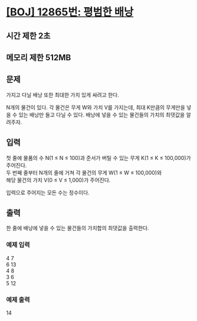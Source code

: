 # [[BOJ] 12865번: 평범한 배낭](https://www.acmicpc.net/problem/12865)
## 시간 제한	2초 
## 메모리 제한  512MB
## 문제
가지고 다닐 배낭 또한 최대한 가치 있게 싸려고 한다.

N개의 물건이 있다. 각 물건은 무게 W와 가치 V를 가지는데, 
최대 K만큼의 무게만을 넣을 수 있는 배낭만 들고 다닐 수 있다.
배낭에 넣을 수 있는 물건들의 가치의 최댓값을 알려주자.

## 입력
첫 줄에 물품의 수 N(1 ≤ N ≤ 100)과 준서가 버틸 수 있는 무게 K(1 ≤ K ≤ 100,000)가 주어진다.   
두 번째 줄부터 N개의 줄에 거쳐 각 물건의 무게 W(1 ≤ W ≤ 100,000)와   
해당 물건의 가치 V(0 ≤ V ≤ 1,000)가 주어진다.

입력으로 주어지는 모든 수는 정수이다.

## 출력
한 줄에 배낭에 넣을 수 있는 물건들의 가치합의 최댓값을 출력한다.

### 예제 입력
4 7  
6 13    
4 8     
3 6     
5 12    

### 예제 출력
14

